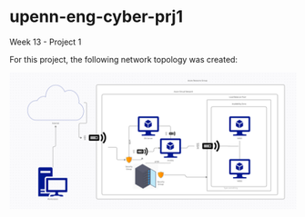 # upenn-eng-cyber-prj1
Week 13 - Project 1

For this project, the following network topology was created:

![Net_Topology](Capture.png)
